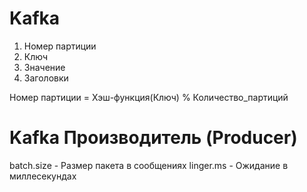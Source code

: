 # Kafka

1. Номер партиции
2. Ключ
3. Значение
4. Заголовки

Номер партиции = Хэш-функция(Ключ) % Количество_партиций

# Kafka Производитель (Producer)

batch.size - Размер пакета в сообщениях
linger.ms - Ожидание в миллесекундах